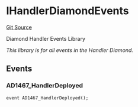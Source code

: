 # IHandlerDiamondEvents
[Git Source](https://github.com/thrackle-io/tron/blob/81b80009ad5682c206d626e3be15fff689d615e0/src/common/IEvents.sol)

Diamond Handler Events Library

*This library is for all events in the Handler Diamond.*


## Events
### AD1467_HandlerDeployed

```solidity
event AD1467_HandlerDeployed();
```

